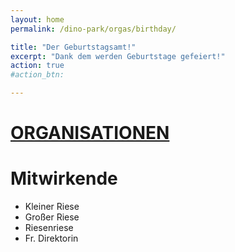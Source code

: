 ```yaml
---
layout: home
permalink: /dino-park/orgas/birthday/

title: "Der Geburtstagsamt!"
excerpt: "Dank dem werden Geburtstage gefeiert!"
action: true
#action_btn:

---
```


# [ORGANISATIONEN](/dino-park/orgas/)

# Mitwirkende
- Kleiner Riese
- Großer Riese
- Riesenriese
- Fr. Direktorin

